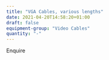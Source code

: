 ```yaml
---
title: "VGA Cables, various lengths"
date: 2021-04-20T14:58:20+01:00
draft: false
equipment-group: "Video Cables"
quantity: "-"
---
```


Enquire

